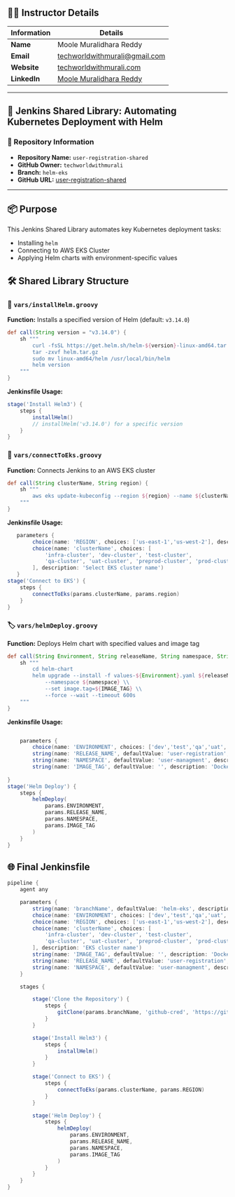 ## 👨‍🏫 Instructor Details

| Information  | Details                                                                        |
| ------------ | ------------------------------------------------------------------------------ |
| **Name**     | Moole Muralidhara Reddy                                                        |
| **Email**    | [techworldwithmurali@gmail.com](mailto:techworldwithmurali@gmail.com)          |
| **Website**  | [techworldwithmurali.com](https://www.techworldwithmurali.com)                 |
| **LinkedIn** | [Moole Muralidhara Reddy](https://www.linkedin.com/in/moole-muralidhara-reddy) |

---

## 🚀 Jenkins Shared Library: Automating Kubernetes Deployment with Helm

### 📁 Repository Information

* **Repository Name:** `user-registration-shared`
* **GitHub Owner:** `techworldwithmurali`
* **Branch:** `helm-eks`
* **GitHub URL:** [user-registration-shared](https://github.com/techworldwithmurali/user-registration-shared.git)

---

## 📦 Purpose

This Jenkins Shared Library automates key Kubernetes deployment tasks:

* Installing `helm`
* Connecting to AWS EKS Cluster
* Applying Helm charts with environment-specific values

## 🛠️ Shared Library Structure

### 🔧 `vars/installHelm.groovy`

**Function:** Installs a specified version of Helm (default: `v3.14.0`)

```groovy
def call(String version = "v3.14.0") {
    sh """
        curl -fsSL https://get.helm.sh/helm-${version}-linux-amd64.tar.gz -o helm.tar.gz
        tar -zxvf helm.tar.gz
        sudo mv linux-amd64/helm /usr/local/bin/helm
        helm version
    """
}
```

**Jenkinsfile Usage:**

```groovy
stage('Install Helm3') {
    steps {
        installHelm()
        // installHelm('v3.14.0') for a specific version
    }
}
```

### 🔗 `vars/connectToEks.groovy`

**Function:** Connects Jenkins to an AWS EKS cluster

```groovy
def call(String clusterName, String region) {
    sh """
        aws eks update-kubeconfig --region ${region} --name ${clusterName}
    """
}
```

**Jenkinsfile Usage:**

```groovy
   parameters {
        choice(name: 'REGION', choices: ['us-east-1','us-west-2'], description: 'Select AWS region')
        choice(name: 'clusterName', choices: [
            'infra-cluster', 'dev-cluster', 'test-cluster',
            'qa-cluster', 'uat-cluster', 'preprod-cluster', 'prod-cluster'
        ], description: 'Select EKS cluster name')   
   }
stage('Connect to EKS') {
    steps {
        connectToEks(params.clusterName, params.region)
    }
}
```

### 🏷️ `vars/helmDeploy.groovy`

**Function:** Deploys Helm chart with specified values and image tag

```groovy
def call(String Environment, String releaseName, String namespace, String IMAGE_TAG) {
    sh """
        cd helm-chart
        helm upgrade --install -f values-${Environment}.yaml ${releaseName} . \\
            --namespace ${namespace} \\
            --set image.tag=${IMAGE_TAG} \\
            --force --wait --timeout 600s
    """
}
```

**Jenkinsfile Usage:**

```groovy

    parameters {
        choice(name: 'ENVIRONMENT', choices: ['dev','test','qa','uat','preprod','prod'], description: 'Target environment')
        string(name: 'RELEASE_NAME', defaultValue: 'user-registration', description: 'Helm release name')
        string(name: 'NAMESPACE', defaultValue: 'user-managment', description: 'Kubernetes namespace')
        string(name: 'IMAGE_TAG', defaultValue: '', description: 'Docker image tag')		
		
}		
stage('Helm Deploy') {
    steps {
        helmDeploy(
            params.ENVIRONMENT,
            params.RELEASE_NAME,
            params.NAMESPACE,
            params.IMAGE_TAG
        )
    }
}
```
## 🌐 Final Jenkinsfile

```groovy
pipeline {
    agent any

    parameters {
        string(name: 'branchName', defaultValue: 'helm-eks', description: 'Branch to clone')
        choice(name: 'ENVIRONMENT', choices: ['dev','test','qa','uat','preprod','prod'], description: 'Target environment')
        choice(name: 'REGION', choices: ['us-east-1','us-west-2'], description: 'AWS region')
        choice(name: 'clusterName', choices: [
            'infra-cluster', 'dev-cluster', 'test-cluster',
            'qa-cluster', 'uat-cluster', 'preprod-cluster', 'prod-cluster'
        ], description: 'EKS cluster name')
        string(name: 'IMAGE_TAG', defaultValue: '', description: 'Docker image tag')
        string(name: 'RELEASE_NAME', defaultValue: 'user-registration', description: 'Helm release name')
        string(name: 'NAMESPACE', defaultValue: 'user-managment', description: 'Kubernetes namespace')
    }

    stages {

        stage('Clone the Repository') {
            steps {
                gitClone(params.branchName, 'github-cred', 'https://github.com/techworldwithmurali/user-registration-shared.git')
            }
        }

        stage('Install Helm3') {
            steps {
                installHelm()
            }
        }

        stage('Connect to EKS') {
            steps {
                connectToEks(params.clusterName, params.REGION)
            }
        }

        stage('Helm Deploy') {
            steps {
                helmDeploy(
                    params.ENVIRONMENT,
                    params.RELEASE_NAME,
                    params.NAMESPACE,
                    params.IMAGE_TAG
                )
            }
        }
    }
}
```
